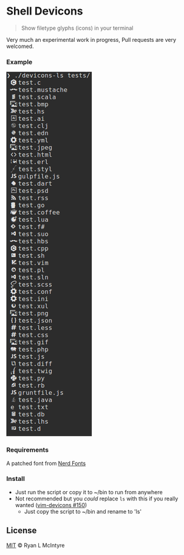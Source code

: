 
# Shell Devicons

> Show filetype glyphs (icons) in your terminal

Very much an experimental work in progress, Pull requests are very welcomed.

### Example

![preview](images/preview.png)

### Requirements

A patched font from [Nerd Fonts](https://github.com/ryanoasis/nerd-fonts/tree/master/patched-fonts)

### Install

* Just run the script or copy it to ~/bin to run from anywhere
* Not recommended but you _could_ replace `ls` with this if you really wanted ([vim-devicons #150](https://github.com/ryanoasis/vim-devicons/issues/150))
  * Just copy the script to ~/bin and rename to 'ls'


## License

[MIT](LICENSE) © Ryan L McIntyre
